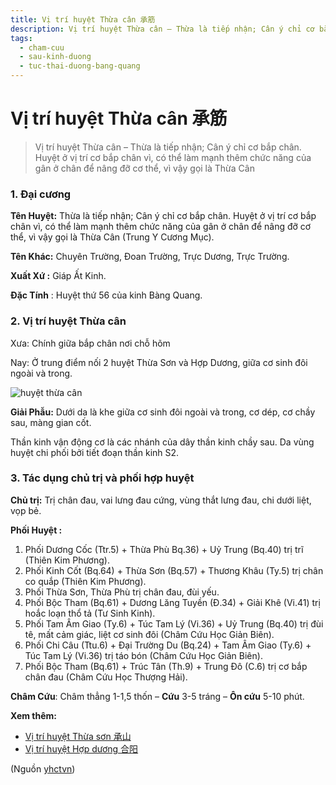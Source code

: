 ```yaml
---
title: Vị trí huyệt Thừa cân 承筋
description: Vị trí huyệt Thừa cân – Thừa là tiếp nhận; Cân ý chỉ cơ bắp chân. Huyệt ở vị trí cơ bắp chân vì, có thể làm mạnh thêm chức năng của gân ở chân để nâng đỡ cơ thể, vì vậy gọi là Thừa Cân 
tags:
  - cham-cuu
  - sau-kinh-duong
  - tuc-thai-duong-bang-quang
---
```


# Vị trí huyệt Thừa cân 承筋 

> Vị trí huyệt Thừa cân – Thừa là tiếp nhận; Cân ý chỉ cơ bắp chân. Huyệt ở vị trí cơ bắp chân vì, có thể làm mạnh thêm chức năng của gân ở chân để nâng đỡ cơ thể, vì vậy gọi là Thừa Cân 

### 1. Đại cương

**Tên Huyệt:** Thừa là tiếp nhận; Cân ý chỉ cơ bắp chân. Huyệt ở vị trí cơ bắp chân vì, có thể làm mạnh thêm chức năng của gân ở chân để nâng đỡ cơ thể, vì vậy gọi là Thừa Cân (Trung Y Cương Mục).

**Tên Khác:** Chuyên Trường, Đoan Trường, Trực Dương, Trực Trường.

**Xuất Xứ :** Giáp Ất Kinh.

**Đặc Tính** : Huyệt thứ 56 của kinh Bàng Quang.

### 2. Vị trí huyệt Thừa cân

Xưa: Chính giữa bắp chân nơi chỗ hõm

Nay: Ở trung điểm nối 2 huyệt Thừa Sơn và Hợp Dương, giữa cơ sinh đôi ngoài và trong.

![huyệt thừa cân](/imgs/yhctvn/huyet-thua-can-300x169.jpg)

**Giải Phẫu:** Dưới da là khe giữa cơ sinh đôi ngoài và trong, cơ dép, cơ chầy sau, màng gian cốt.

Thần kinh vận động cơ là các nhánh của dây thần kinh chầy sau. Da vùng huyệt chi phối bởi tiết đoạn thần kinh S2.

### 3. Tác dụng chủ trị và phối hợp huyệt

**Chủ trị:** Trị chân đau, vai lưng đau cứng, vùng thắt lưng đau, chi dưới liệt, vọp bẻ.

**Phối Huyệt :**

1. Phối Dương Cốc (Ttr.5) + Thừa Phù Bq.36) + Uỷ Trung (Bq.40) trị trĩ (Thiên Kim Phương).
2. Phối Kinh Cốt (Bq.64) + Thừa Sơn (Bq.57) + Thương Khâu (Ty.5) trị chân co quắp (Thiên Kim Phương).
3. Phối Thừa Sơn, Thừa Phù trị chân đau, đùi yếu.
4. Phối Bộc Tham (Bq.61) + Dương Lăng Tuyền (Đ.34) + Giải Khê (Vi.41) trị hoắc loạn thổ tả (Tư Sinh Kinh).
5. Phối Tam Âm Giao (Ty.6) + Túc Tam Lý (Vi.36) + Uỷ Trung (Bq.40) trị đùi tê, mất cảm giác, liệt cơ sinh đôi (Châm Cứu Học Giản Biên).
6. Phối Chi Câu (Ttu.6) + Đại Trường Du (Bq.24) + Tam Âm Giao (Ty.6) + Túc Tam Lý (Vi.36) trị táo bón (Châm Cứu Học Giản Biên).
7. Phối Bộc Tham (Bq.61) + Trúc Tân (Th.9) + Trung Đô (C.6) trị cơ bắp chân đau (Châm Cứu Học Thượng Hải).

**Châm Cứu**: Châm thẳng 1-1,5 thốn – **Cứu** 3-5 tráng – **Ôn cứu** 5-10 phút.

**Xem thêm:**

* [Vị trí huyệt Thừa sơn 承山](/yhctvn/vi-tri-huyet-thua-son-%e6%89%bf%e5%b1%b1)
* [Vị trí huyệt Hợp dương 合阳](/yhctvn/vi-tri-huyet-hop-duong-%e5%90%88%e9%98%b3)

(Nguồn <a href="https://yhctvn.com/vi-tri-huyet-thua-can-承筋/" target="_blank">yhctvn</a>)
